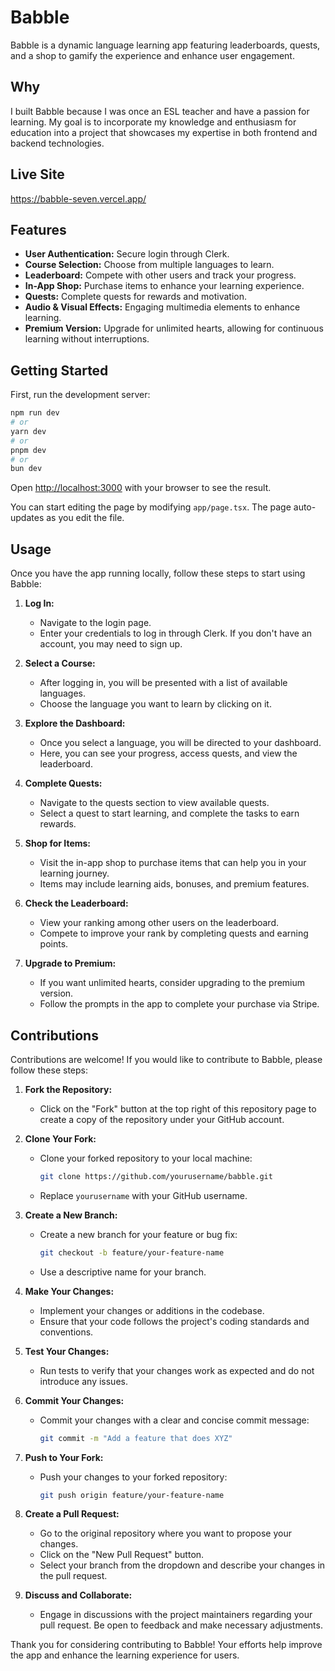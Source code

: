 # Babble

Babble is a dynamic language learning app featuring leaderboards, quests, and a shop to gamify the experience and enhance user engagement.

## Why 
I built Babble because I was once an ESL teacher and have a passion for learning. My goal is to incorporate my knowledge and enthusiasm for education into a project that showcases my expertise in both frontend and backend technologies.

## Live Site
https://babble-seven.vercel.app/

## Features
- **User Authentication:** Secure login through Clerk.
- **Course Selection:** Choose from multiple languages to learn.
- **Leaderboard:** Compete with other users and track your progress.
- **In-App Shop:** Purchase items to enhance your learning experience.
- **Quests:** Complete quests for rewards and motivation.
- **Audio & Visual Effects:** Engaging multimedia elements to enhance learning.
- **Premium Version:** Upgrade for unlimited hearts, allowing for continuous learning without interruptions.

## Getting Started

First, run the development server:

```bash
npm run dev
# or
yarn dev
# or
pnpm dev
# or
bun dev
```

Open [http://localhost:3000](http://localhost:3000) with your browser to see the result.

You can start editing the page by modifying `app/page.tsx`. The page auto-updates as you edit the file.

## Usage

Once you have the app running locally, follow these steps to start using Babble:

1. **Log In:**
   - Navigate to the login page.
   - Enter your credentials to log in through Clerk. If you don't have an account, you may need to sign up.

2. **Select a Course:**
   - After logging in, you will be presented with a list of available languages.
   - Choose the language you want to learn by clicking on it.

3. **Explore the Dashboard:**
   - Once you select a language, you will be directed to your dashboard.
   - Here, you can see your progress, access quests, and view the leaderboard.

4. **Complete Quests:**
   - Navigate to the quests section to view available quests.
   - Select a quest to start learning, and complete the tasks to earn rewards.

5. **Shop for Items:**
   - Visit the in-app shop to purchase items that can help you in your learning journey.
   - Items may include learning aids, bonuses, and premium features.

6. **Check the Leaderboard:**
   - View your ranking among other users on the leaderboard.
   - Compete to improve your rank by completing quests and earning points.

7. **Upgrade to Premium:**
   - If you want unlimited hearts, consider upgrading to the premium version.
   - Follow the prompts in the app to complete your purchase via Stripe.

## Contributions

Contributions are welcome! If you would like to contribute to Babble, please follow these steps:

1. **Fork the Repository:**
   - Click on the "Fork" button at the top right of this repository page to create a copy of the repository under your GitHub account.

2. **Clone Your Fork:**
   - Clone your forked repository to your local machine:
     ```bash
     git clone https://github.com/yourusername/babble.git
     ```
   - Replace `yourusername` with your GitHub username.

3. **Create a New Branch:**
   - Create a new branch for your feature or bug fix:
     ```bash
     git checkout -b feature/your-feature-name
     ```
   - Use a descriptive name for your branch.

4. **Make Your Changes:**
   - Implement your changes or additions in the codebase.
   - Ensure that your code follows the project's coding standards and conventions.

5. **Test Your Changes:**
   - Run tests to verify that your changes work as expected and do not introduce any issues.

6. **Commit Your Changes:**
   - Commit your changes with a clear and concise commit message:
     ```bash
     git commit -m "Add a feature that does XYZ"
     ```

7. **Push to Your Fork:**
   - Push your changes to your forked repository:
     ```bash
     git push origin feature/your-feature-name
     ```

8. **Create a Pull Request:**
   - Go to the original repository where you want to propose your changes.
   - Click on the "New Pull Request" button.
   - Select your branch from the dropdown and describe your changes in the pull request.

9. **Discuss and Collaborate:**
   - Engage in discussions with the project maintainers regarding your pull request. Be open to feedback and make necessary adjustments.

Thank you for considering contributing to Babble! Your efforts help improve the app and enhance the learning experience for users.


